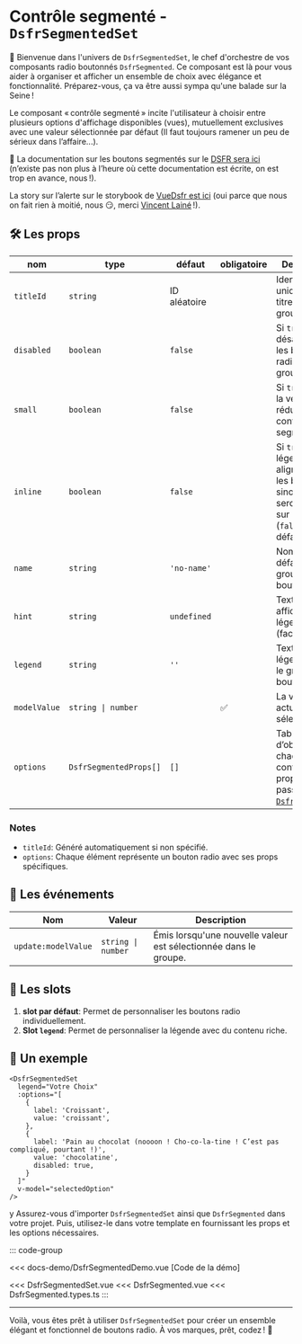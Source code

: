 # Contrôle segmenté - `DsfrSegmentedSet`

🌟 Bienvenue dans l'univers de `DsfrSegmentedSet`, le chef d'orchestre de vos composants radio boutonnés `DsfrSegmented`. Ce composant est là pour vous aider à organiser et afficher un ensemble de choix avec élégance et fonctionnalité. Préparez-vous, ça va être aussi sympa qu'une balade sur la Seine !

Le composant « contrôle segmenté » incite l'utilisateur à choisir entre plusieurs options d'affichage disponibles (vues), mutuellement exclusives avec une valeur sélectionnée par défaut (Il faut toujours ramener un peu de sérieux dans l’affaire...).

🏅 La documentation sur les boutons segmentés sur le [DSFR sera ici](https://www.systeme-de-design.gouv.fr/elements-d-interface/composants/controle-segmente) (n’existe pas non plus à l’heure où cette documentation est écrite, on est trop en avance, nous !).

<VIcon name="vi-file-type-storybook" /> La story sur l’alerte sur le storybook de [VueDsfr est ici](https://vue-ds.fr/?path=/docs/composants-dsfrsegmentedset--docs) (oui parce que nous on fait rien à moitié, nous 😏, merci [Vincent Lainé](https://github.com/vincentlaine/) !).

## 🛠️ Les props

| nom         | type                                  | défaut         | obligatoire | Description                                                    |
|-------------|---------------------------------------|----------------|-------------|-------------------------------------------------               |
| `titleId`   | `string`                              | ID aléatoire   |             | Identifiant unique pour le titre du groupe.                    |
| `disabled`  | `boolean`                             | `false`        |             | Si `true`, désactive tous les boutons radio du groupe.         |
| `small`     | `boolean`                             | `false`        |             | Si `true`, Utilise la version réduite des contrôles segmentés. |
| `inline`    | `boolean`                             | `false`        |             | Si `true`, la légende sera alignée avec les boutons, sinon, ils seront chacun sur une ligne (`false`, défaut).                       |
| `name`      | `string`                              | `'no-name'`    |             | Nom par défaut pour le groupe de boutons radio.                |
| `hint`      | `string`                              | `undefined`    |             | Texte d'indice affiché sous la légende (facultatif).           |
| `legend`    | `string`                              | `''`           |             | Texte de la légende pour le groupe de boutons radio.           |
| `modelValue`| `string \| number`                    |                | ✅          | La valeur actuellement sélectionnée.                           |
| `options`   | `DsfrSegmentedProps[]`                | `[]`           |             | Tableau d’objets : chaque objet contient les props à passer à [`DsfrSegmented`](/composants/DsfrSegmented).                    |

### Notes

- `titleId`: Généré automatiquement si non spécifié.
- `options`: Chaque élément représente un bouton radio avec ses props spécifiques.

## 📡 Les événements

| Nom                | Valeur               | Description                                  |
|--------------------|----------------------|----------------------------------------------|
| `update:modelValue` | `string \| number`   | Émis lorsqu'une nouvelle valeur est sélectionnée dans le groupe. |

## 🧩 Les slots

1. **slot par défaut**: Permet de personnaliser les boutons radio individuellement.
2. **Slot `legend`**: Permet de personnaliser la légende avec du contenu riche.

## 📝 Un exemple

```vue
<DsfrSegmentedSet
  legend="Votre Choix"
  :options="[
    {
      label: 'Croissant',
      value: 'croissant',
    },
    {
      label: 'Pain au chocolat (noooon ! Cho-co-la-tine ! C’est pas compliqué, pourtant !)',
      value: 'chocolatine',
      disabled: true,
    }
  ]"
  v-model="selectedOption"
/>
```

y
Assurez-vous d'importer `DsfrSegmentedSet` ainsi que `DsfrSegmented` dans votre projet. Puis, utilisez-le dans votre template en fournissant les props et les options nécessaires.

::: code-group

<Story data-title="Démo" min-h="150px">
  <DsfrSegmentedDemo />
</Story>

<<< docs-demo/DsfrSegmentedDemo.vue [Code de la démo]

<<< DsfrSegmentedSet.vue
<<< DsfrSegmented.vue
<<< DsfrSegmented.types.ts
:::

<script setup lang="ts">
import DsfrSegmentedDemo from './docs-demo/DsfrSegmentedDemo.vue'
</script>

---

Voilà, vous êtes prêt à utiliser `DsfrSegmentedSet` pour créer un ensemble élégant et fonctionnel de boutons radio. À vos marques, prêt, codez ! 🚀

